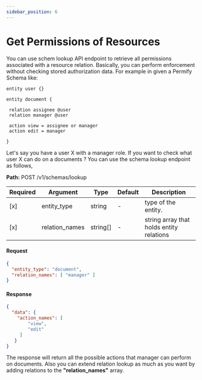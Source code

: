 ```yaml
---
sidebar_position: 6
---
```


# Get Permissions of Resources

You can use schem lookup API endpoint to retrieve all permissions associated with a resource relation. Basically, you can perform enforcement without checking stored authorization data. For example in given a Permify Schema like:

```
entity user {}

entity document { 

 relation assignee @user  
 relation manager @user     
 
 action view = assignee or manager
 action edit = manager
 
}

```

Let's say you have a user X with a manager role. If you want to check what user X can do on a documents ? You can use the schema lookup endpoint as follows,

**Path:** POST /v1/schemas/lookup

| Required | Argument | Type | Default | Description |
|----------|----------|---------|---------|-------------------------------------------------------------------------------------------|
| [x]   | entity_type | string | - | type of the entity. 
| [x]   | relation_names | string[] | - | string array that holds entity relations |

#### Request

```json
{
  "entity_type": "document",
  "relation_names": [ "manager" ]
}
```

#### Response

```json
{
  "data": {
    "action_names": [ 
        "view",
        "edit"
     ]
   }
}
```

The response will return all the possible actions that manager can perform on documents. Also you can extend relation lookup as much as you want by adding relations to the **"relation_names"** array.